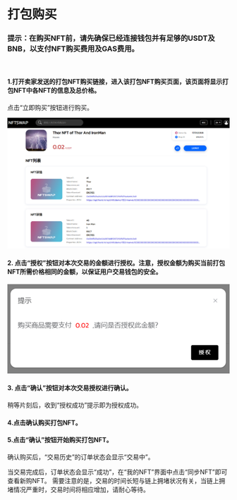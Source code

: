 # 打包购买
### 提示：在购买NFT前，请先确保已经连接钱包并有足够的USDT及BNB，以支付NFT购买费用及GAS费用。
<br/>

#### 1.打开卖家发送的打包NFT购买链接，进入该打包NFT购买页面，该页面将显示打包NFT中各NFT的信息及总价格。
点击“立即购买”按钮进行购买。
 
<div align=center>
  <img src="https://github.com/NFTswapWhitePaper/Pictures/blob/main/%E6%89%93%E5%8C%85%E8%B4%AD%E4%B9%B0%E7%AB%8B%E5%8D%B3%E8%B4%AD%E4%B9%B0.png">
</div>
 
 
#### 2. 点击“授权”按钮对本次交易的金额进行授权。注意，授权金额为购买当前打包NFT所需价格相同的金额，以保证用户交易钱包的安全。

<div align=center>
  <img src="https://github.com/NFTswapWhitePaper/Pictures/blob/main/%E6%89%93%E5%8C%85%E8%B4%AD%E4%B9%B0%E8%B4%AD%E4%B9%B0%E6%8E%88%E6%9D%83.png">
</div> 
 
 
#### 3. 点击“确认”按钮对本次交易授权进行确认。
 
 
 
 
稍等片刻后，收到“授权成功”提示即为授权成功。
 
#### 4.点击确认购买打包NFT。
 
 
 
#### 5.点击“确认”按钮开始购买打包NFT。
 

确认购买后，“交易历史”的订单状态会显示“交易中”。
 
当交易完成后，订单状态会显示“成功”，在“我的NFT”界面中点击“同步NFT”即可查看新购NFT。
需要注意的是，交易的时间长短与链上拥堵状况有关，当链上拥堵情况严重时，交易时间将相应增加，请耐心等待。

 

